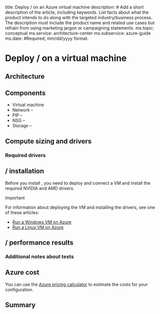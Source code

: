 title: Deploy /<workload name> on an Azure virtual machine 
description: # Add a short description of the article, including keywords. List facts about what the product intends to do along with the targeted industry/business process. The description must include the product name and related use cases but refrain from using marketing jargon or campaigning statements.
ms.topic: conceptual
ms.service: architecture-center
ms.subservice: azure-guide
ms.date: #Required; mm/dd/yyyy format.

# Deploy /<workload name> on a virtual machine 

<!-- Make sure the title has all of the appropriate keywords for search. -->

<!-- The introduction should cover a basic overview of the workload, such as:

Why deploy <workload> on Azure 
- Simplifies migration to the cloud 
- Optimizes the workload in these ways…. 
- Can be rapidly provisioned 
- Performance 

-->

## Architecture 

<!-- Add a Product/Solution specific Architecture diagram. The architecture diagram must be product associated and the VM (Virtual Machines) topology should match the above stated test conditions.--> 

## Components 

<!-- Add a list of links to more information on the discrete pieces of the architecture. The list below is just an example of the most common items, you might need to add or remove items based on your architecture diagram.--> 

<!-- Link to the normal AAC standard links for these (Azure service pages)--> 

- Virtual machine <!-- Provide description/context. Please also link [Linux VMs on Azure](/azure/architecture/reference-architectures/n-tier/linux-vm)  or [Windows VMs on Azure](/azure/architecture/reference-architectures/n-tier/windows-vm) (whichever the architecture is based on) in the sentence that follows this. -->
- Network – <!-- description/context -->
- PIP – <!-- description/context -->
- NSG – <!-- description/context -->
- Storage – <!-- description/context -->

## Compute sizing and drivers 

<!-- List of evaluated sizes for this workload and a table of the input sizes with corresponding evaluated output for the chosen input sizes. --> 

### Required drivers 

<!-- Information about any specialized drivers required for the recommended sizes. List the specific size and link it to the appropriate page in the VM sizes documentation – for example: https://docs.microsoft.com/azure/virtual-machines/nda100-v4-series --> 

## /<Workload> installation 

Before you install <Workload>, you need to deploy and connect a VM and install the required NVIDIA and AMD drivers. 

> [!IMPORTANT]
> <!-- Optional. For example: NVIDIA Fabric Manager installation is required for VMs that use NVLink or NVSwitch. Delete this alert if not needed. -->

For information about deploying the VM and installing the drivers, see one of these articles: 

- [Run a Windows VM on Azure](/azure/architecture/reference-architectures/n-tier/windows-vm)
- [Run a Linux VM on Azure](/azure/architecture/reference-architectures/n-tier/linux-vm)

 
<!-- Must include a sentence or two to outline the installation context along with link/s (no internal links, it must be official/accessible) to install information of the product docs for the workload solution. Should not list any ordered steps of installation.--> 

## /<Workload> performance results 

<!--Give a short intro to how performance was tested --> 

<!-- Results for X --> 

<!-- Results for Y etc --> 

 ### Additional notes about tests 

<!-- Include any additional notes about the testing process used. --> 

## Azure cost 

<!-- Description of the costs that might be associated with running this workload in Azure. Make sure to have a link to the Azure pricing calculator.--> 

You can use the [Azure pricing calculator](https://azure.microsoft.com/en-us/pricing/calculator/) to estimate the costs for your configuration. 

<!-- Show the pricing calculation or a direct link to this specific workload with the configuration(s) used. --> 

## Summary 

<!-- One or two sentences or bullet points reinforcing why Azure is the right platform for this workload --> 
